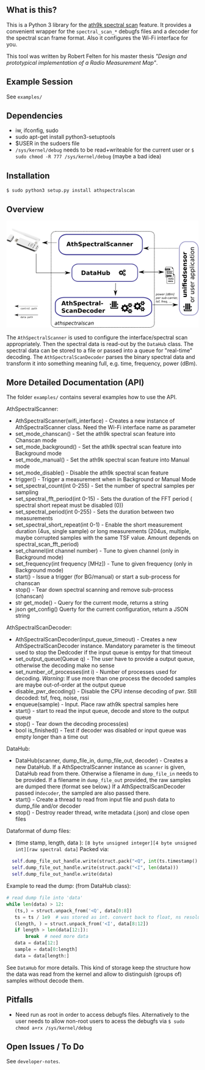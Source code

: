 
## What is this? 

This is a Python 3 library for the [ath9k spectral scan](https://wireless.wiki.kernel.org/en/users/drivers/ath9k/spectral_scan)
feature. It provides a convenient wrapper for the ```spectral_scan_*``` debugfs files and a decoder for the spectral
scan frame format. Also it configures the Wi-Fi interface for you.

This tool was written by Robert Felten for his master thesis _"Design and prototypical implementation of a Radio
Measurement Map"_.

## Example Session
 
See ```examples/```


## Dependencies

 * iw, ifconfig, sudo
 * sudo apt-get install python3-setuptools
 * $USER in the sudoers file
 * ```/sys/kernel/debug``` needs to be read+writeable for the current user
 or ```$ sudo chmod -R 777 /sys/kernel/debug``` (maybe a bad idea)
  

## Installation

```
$ sudo python3 setup.py install athspectralscan
```


## Overview

![Architecure of the athspectralscan module](athspectralscan.png)


The ```AthSpectralScanner``` is used to configure the interface/spectral scan appropriately.
Then the spectral data is read-out by the ```DataHub``` class. The spectral data can be stored to a file 
or passed into a queue for "real-time" decoding. The ```AthSpectralScanDecoder``` parses the binary spectral 
data and transform it into something meaning full, e.g. time, frequency, power (dBm).


## More Detailed Documentation (API)

The folder ```examples/``` contains several examples how to use the API.

AthSpectralScanner:
 
 * AthSpectralScanner(wifi_interface) - Creates a new instance of AthSpectralScanner class. Need the Wi-Fi interface name as parameter
 * set_mode_chanscan() - Set the ath9k spectral scan feature into Chanscan mode
 * set_mode_background() - Set the ath9k spectral scan feature into Background mode
 * set_mode_manual() - Set the ath9k spectral scan feature into Manual mode
 * set_mode_disable() - Disable the ath9k spectral scan feature
 * trigger() - Trigger a measurement when in Background or Manual Mode
 * set_spectral_count(int 0-255) - Set the number of spectral samples per sampling
 * set_spectral_fft_period(int 0-15) - Sets the duration of the FFT period ( spectral short repeat must be disabled (0))
 * set_spectral_period(int 0-255) - Sets the duration between two measurements
 * set_spectral_short_repeat(int 0-1) -  Enable the short measurement duration (4us, single sample) or long measurements (204us, multiple, maybe corrupted samples with the same TSF value. Amount depends on spectral_scan_fft_period)
 * set_channel(int channel number) - Tune to given channel (only in Background mode)
 * set_frequency(int frequency [MHz]) - Tune to given frequency (only in Background mode)
 * start() - Issue a trigger (for BG/manual) or start a sub-process for chanscan
 * stop() - Tear down spectral scanning and remove sub-process (chanscan)
 * str get_mode() - Query for the current mode, returns a string
 * json get_config() Querty for the current configuration, return a JSON string

AthSpectralScanDecoder:
 * AthSpectralScanDecoder(input_queue_timeout) - Creates a new AthSpectralScanDecoder instance. Mandatory parameter is the timeout used to stop the Dedcoder if the input queue is emtpy for that timeout
 * set_output_queue(Queue q) - The user have to provide a output queue, otherwise the decoding make no sense
 * set_number_of_processes(int i) - Number of processes used for decoding.
 _Warning_: If use more than one process the decoded samples are maybe out-of-order at the output queue
 * disable_pwr_decoding() - Disable the CPU intense decoding of pwr. Still decoded: tsf, freq, noise, rssi
 * enqueue(sample) - Input. Place raw ath9k spectral samples here
 * start() - start to read the input queue, decode and store to the output queue
 * stop() - Tear down the decoding process(es)
 * bool is_finished() - Test if decoder was disabled or input queue was empty longer than a time out

DataHub:
 * DataHub(scanner, dump_file_in, dump_file_out, decoder) - Creates a new DataHub. If a AthSpectralScanner instance as ```scanner``` is given, DataHub read from there. Otherwise a filename in ```dump_file_in``` needs to be provided.
   If a filename in ```dump_file_out``` provided, the raw samples are dumped there (format see below.) If  a AthSpectralScanDecoder passed in```decoder```, the sampled are also passed there.
 * start() - Create a thread to read from input file and push data to dump_file and/or decoder
 * stop() - Destroy reader thread, write metadata (.json) and close open files

Dataformat of dump files:
 * (time stamp, length, data ): ```[8 byte unsigned integer][4 byte unsigned int][raw spectral data]``` Packed via:
  ```python
    self.dump_file_out_handle.write(struct.pack("<Q", int(ts.timestamp() * 1e9)))  # int, ns resolution
    self.dump_file_out_handle.write(struct.pack("<I", len(data)))
    self.dump_file_out_handle.write(data)
 ```
 Example to read the dump: (from DataHub class):
 ```python
# read dump file into 'data'
while len(data) > 12:
    (ts,) = struct.unpack_from('<Q', data[0:8])
    ts = ts / 1e9  # was stored as int. convert back to float, ns resolution
    (length, ) = struct.unpack_from('<I', data[8:12])
    if length > len(data[12:]):
        break  # need more data
    data = data[12:]
    sample = data[0:length]
    data = data[length:]
```
See ```DataHub``` for more details. This kind of storage keep the structure how the data was read from the kernel and allow
to distinguish (groups of) samples without decode them.
  
## Pitfalls

 * Need run as root in order to access debugfs files. Alternatively to the user needs to allow non-root
 users to acess the debugfs via ```$ sudo chmod a+rx /sys/kernel/debug```

## Open Issues / To Do

See ```developer-notes```.
